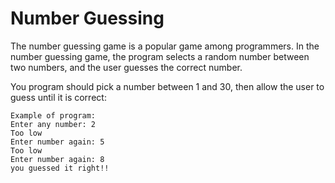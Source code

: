 # Number Guessing
  
The number guessing game is a popular game among programmers. In the number guessing game, the program selects a random number between two numbers, and the user guesses the correct number. 

You program should pick a number between 1 and 30, then allow the user to guess until it is correct:

```
Example of program:
Enter any number: 2
Too low
Enter number again: 5
Too low
Enter number again: 8
you guessed it right!!
```
